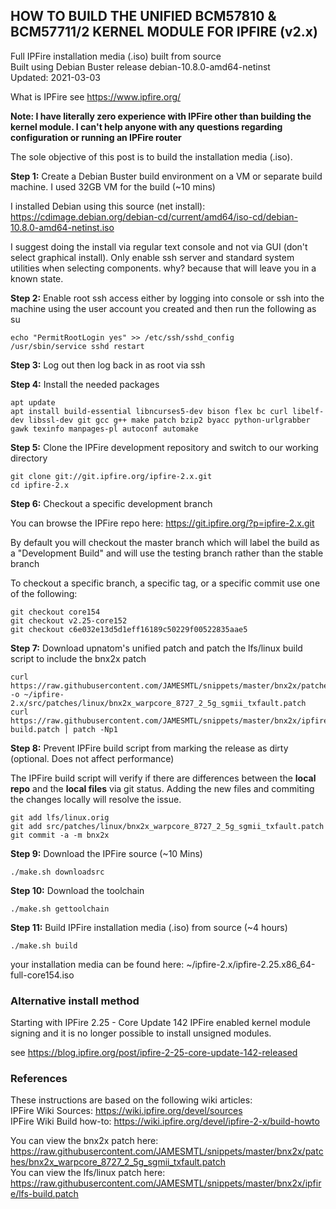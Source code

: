 ## HOW TO BUILD THE UNIFIED BCM57810 & BCM57711/2 KERNEL MODULE FOR IPFIRE (v2.x)
Full IPFire installation media (.iso) built from source \
Built using Debian Buster release debian-10.8.0-amd64-netinst \
Updated: 2021-03-03

What is IPFire see https://www.ipfire.org/

<b>Note: I have literally zero experience with IPFire other than building the kernel module. I can't help anyone with any questions regarding configuration or running an IPFire router</b>

The sole objective of this post is to build the installation media (.iso).

<b>Step 1:</b> Create a Debian Buster build environment on a VM or separate build machine. I used 32GB VM for the build (~10 mins)

I installed Debian using this source (net install): https://cdimage.debian.org/debian-cd/current/amd64/iso-cd/debian-10.8.0-amd64-netinst.iso

I suggest doing the install via regular text console and not via GUI (don't select graphical install).
Only enable ssh server and standard system utilities when selecting components.
why? because that will leave you in a known state.

<b>Step 2:</b> Enable root ssh access either by logging into console or ssh into the machine using the user account you created and then run the following as su

    echo "PermitRootLogin yes" >> /etc/ssh/sshd_config
    /usr/sbin/service sshd restart

<b>Step 3:</b> Log out then log back in as root via ssh

<b>Step 4:</b> Install the needed packages

    apt update
    apt install build-essential libncurses5-dev bison flex bc curl libelf-dev libssl-dev git gcc g++ make patch bzip2 byacc python-urlgrabber gawk texinfo manpages-pl autoconf automake

<b>Step 5:</b> Clone the IPFire development repository and switch to our working directory

    git clone git://git.ipfire.org/ipfire-2.x.git
    cd ipfire-2.x

<b>Step 6:</b> Checkout a specific development branch

You can browse the IPFire repo here: https://git.ipfire.org/?p=ipfire-2.x.git

By default you will checkout the master branch which will label the build as a "Development Build" and will use the testing branch rather than the stable branch

To checkout a specific branch, a specific tag, or a specific commit use one of the following:

    git checkout core154
    git checkout v2.25-core152
    git checkout c6e032e13d5d1eff16189c50229f00522835aae5

<b>Step 7:</b> Download upnatom's unified patch and patch the lfs/linux build script to include the bnx2x patch

    curl https://raw.githubusercontent.com/JAMESMTL/snippets/master/bnx2x/patches/bnx2x_warpcore_8727_2_5g_sgmii_txfault.patch -o ~/ipfire-2.x/src/patches/linux/bnx2x_warpcore_8727_2_5g_sgmii_txfault.patch
    curl https://raw.githubusercontent.com/JAMESMTL/snippets/master/bnx2x/ipfire/lfs-build.patch | patch -Np1

<b>Step 8:</b> Prevent IPFire build script from marking the release as dirty (optional. Does not affect performance)

The IPFire build script will verify if there are differences between the <b>local repo</b> and the <b>local files</b> via git status. Adding the new files and commiting the changes locally will resolve the issue.

    git add lfs/linux.orig
    git add src/patches/linux/bnx2x_warpcore_8727_2_5g_sgmii_txfault.patch
    git commit -a -m bnx2x

<b>Step 9:</b> Download the IPFire source (~10 Mins)

    ./make.sh downloadsrc

<b>Step 10:</b> Download the toolchain

    ./make.sh gettoolchain

<b>Step 11:</b> Build IPFire installation media (.iso) from source (~4 hours)

    ./make.sh build

your installation media can be found here:
~/ipfire-2.x/ipfire-2.25.x86_64-full-core154.iso

### Alternative install method

Starting with IPFire 2.25 - Core Update 142 IPFire enabled kernel module signing and it is no longer possible to install unsigned modules.

see https://blog.ipfire.org/post/ipfire-2-25-core-update-142-released

### References

These instructions are based on the following wiki articles: \
IPFire Wiki Sources: https://wiki.ipfire.org/devel/sources \
IPFire Wiki Build how-to: https://wiki.ipfire.org/devel/ipfire-2-x/build-howto

You can view the bnx2x patch here: https://raw.githubusercontent.com/JAMESMTL/snippets/master/bnx2x/patches/bnx2x_warpcore_8727_2_5g_sgmii_txfault.patch \
You can view the lfs/linux patch here: https://raw.githubusercontent.com/JAMESMTL/snippets/master/bnx2x/ipfire/lfs-build.patch
